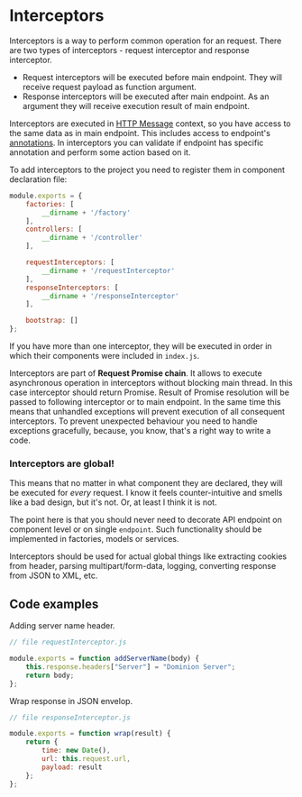 # Interceptors

Interceptors is a way to perform common operation for an request. There are two
types of interceptors - request interceptor and response interceptor. 
* Request interceptors will be executed before main endpoint. They will receive 
request payload as function argument. 
* Response interceptors will be executed after main endpoint. As an argument they 
will receive execution result of main endpoint.

Interceptors are executed in [HTTP Message](/controllers/http-message/) context,
so you have access to the same data as in main endpoint. This includes access
to endpoint's [annotations](annotations/). In interceptors you can validate if 
endpoint has specific annotation and perform some action based on it.

To add interceptors to the project you need to register them in component
declaration file:
```js
module.exports = {
    factories: [
        __dirname + '/factory'
    ],
    controllers: [
        __dirname + '/controller'
    ],

    requestInterceptors: [
        __dirname + '/requestInterceptor'
    ],
    responseInterceptors: [
        __dirname + '/responseInterceptor'
    ],

    bootstrap: []
};   

```
If you have more than one interceptor, they will be executed in order in
which their components were included in `index.js`.

Interceptors are part of **Request Promise chain**. It allows to 
execute asynchronous operation in interceptors without blocking main thread.
In this case interceptor should return Promise. Result of Promise resolution 
will be passed to following interceptor or to main endpoint.
In the same time this means that unhandled 
exceptions will prevent execution of all consequent interceptors. To prevent
unexpected behaviour you need to handle exceptions gracefully, because,
you know, that's a right way to write a code.

### Interceptors are global! 
This means that no matter in what 
component they are declared, they will be executed for *every* request.
I know it feels counter-intuitive and smells like a bad design, but it's not. 
Or, at least I think it is not.

The point here is that you should never need to decorate API endpoint 
on component level or on single `endpoint`. Such functionality should be 
implemented in factories, models or services.

Interceptors should be used for actual global things like extracting 
cookies from header, parsing multipart/form-data, logging, converting response
from JSON to XML, etc.

## Code examples
Adding server name header.
```js
// file requestInterceptor.js

module.exports = function addServerName(body) {
    this.response.headers["Server"] = "Dominion Server";
    return body;
};
```

Wrap response in JSON envelop.
```js
// file responseInterceptor.js

module.exports = function wrap(result) {
    return {
        time: new Date(),
        url: this.request.url,
        payload: result
    };
};
```

